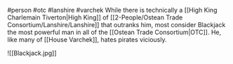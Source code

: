 #person #otc #lanshire #varchek 
While there is technically a [[High King Charlemain Tiverton|High King]] of [[2-People/Ostean Trade Consortium/Lanshire/Lanshire]] that outranks him, most consider Blackjack the most powerful man in all of the [[Ostean Trade Consortium|OTC]]. He, like many of [[House Varchek]], hates pirates viciously.

![[Blackjack.jpg]]